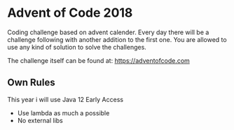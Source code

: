 # Advent of Code 2018

Coding challenge based on advent calender.
Every day there will be a challenge following with another addition to the first one.
You are allowed to use any kind of solution to solve the challenges.

The challenge itself can be found at: https://adventofcode.com

## Own Rules

This year i will use Java 12 Early Access

* Use lambda as much a possible
* No external libs
